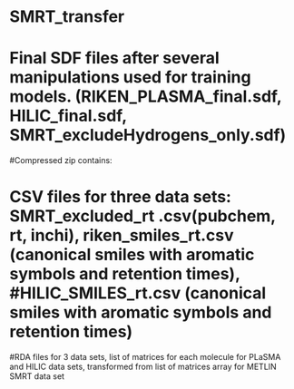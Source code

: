 # SMRT_transfer
#	Final SDF files after several manipulations used for training models. (RIKEN_PLASMA_final.sdf, HILIC_final.sdf, SMRT_excludeHydrogens_only.sdf) 
#Compressed zip contains:
#	CSV files for three data sets: SMRT_excluded_rt .csv(pubchem, rt, inchi), riken_smiles_rt.csv (canonical smiles with aromatic symbols and retention times), #HILIC_SMILES_rt.csv (canonical smiles with aromatic symbols and retention times)
#RDA files for 3 data sets, list of matrices for each molecule for PLaSMA and HILIC data sets, transformed from list of matrices array for METLIN SMRT data set
